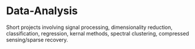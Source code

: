 # Data-Analysis

Short projects involving signal processing, dimensionality reduction, classification, regression, kernal methods, spectral clustering, compressed sensing/sparse recovery.
